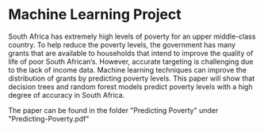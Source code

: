 # Machine Learning Project 

South Africa has extremely high levels of poverty for an upper middle-class country. To help reduce the poverty levels, the government has many grants that are available to households that intend to improve the quality of life of poor South African’s. However, accurate targeting is challenging due to the lack of income data. Machine learning techniques can improve the distribution of grants by predicting poverty levels. This paper will show that decision trees and random forest models predict poverty levels with a high degree of accuracy in South Africa.

The paper can be found in the folder "Predicting Poverty" under "Predicting-Poverty.pdf"

